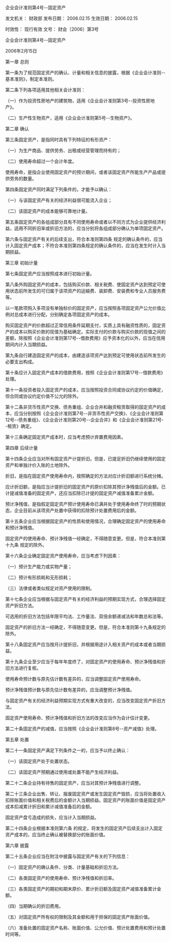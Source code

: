 
	
		
	
企业会计准则第4号--固定资产
	
	
发文机关：	财政部
发布日期：	2006.02.15
生效日期：	2006.02.15
	
时效性：	现行有效
文号：	财会〔2006〕第3号
	
	

	
	

	
	

企业会计准则第4号--固定资产

2006年2月15日

第一章 总则

第一条为了规范固定资产的确认、计量和相关信息的披露，根据《企业会计准则--基本准则》，制定本准则。

第二条下列各项适用其他相关会计准则：

（一）作为投资性房地产的建筑物，适用《企业会计准则第3号--投资性房地产》。

（二）生产性生物资产，适用《企业会计准则第5号--生物资产》。

第二章 确认

第三条固定资产，是指同时具有下列特征的有形资产：

（一）为生产商品、提供劳务、出租或经营管理而持有的；

（二）使用寿命超过一个会计年度。

使用寿命，是指企业使用固定资产的预计期间，或者该固定资产所能生产产品或提供劳务的数量。

第四条固定资产同时满足下列条件的，才能予以确认：

（一）与该固定资产有关的经济利益很可能流入企业；

（二）该固定资产的成本能够可靠地计量。

第五条固定资产的各组成部分具有不同使用寿命或者以不同方式为企业提供经济利益，适用不同折旧率或折旧方法的，应当分别将各组成部分确认为单项固定资产。

第六条与固定资产有关的后续支出，符合本准则第四条 规定的确认条件的，应当计入固定资产成本；不符合本准则第四条规定的确认条件的，应当在发生时计入当期损益。

第三章 初始计量

第七条固定资产应当按照成本进行初始计量。

第八条外购固定资产的成本，包括购买价款、相关税费、使固定资产达到预定可使用状态前所发生的可归属于该项资产的运输费、装卸费、安装费和专业人员服务费等。

以一笔款项购入多项没有单独标价的固定资产，应当按照各项固定资产公允价值比例对总成本进行分配，分别确定各项固定资产的成本。

购买固定资产的价款超过正常信用条件延期支付，实质上具有融资性质的，固定资产的成本以购买价款的现值为基础确定。实际支付的价款与购买价款的现值之间的差额，除按照《企业会计准则第17号--借款费用》应予资本化的以外，应当在信用期间内计入当期损益。

第九条自行建造固定资产的成本，由建造该项资产达到预定可使用状态前所发生的必要支出构成。

第十条应计入固定资产成本的借款费用，按照《企业会计准则第17号--借款费用》处理。

第十一条投资者投入固定资产的成本，应当按照投资合同或协议约定的价值确定，但合同或协议约定价值不公允的除外。

第十二条非货币性资产交换、债务重组、企业合并和融资租赁取得的固定资产的成本，应当分别按照《企业会计准则第7号--非货币性资产交换》、《企业会计准则第12号--债务重组》、《企业会计准则第20号--企业合并》和《企业会计准则第21号--租赁》确定。

第十三条确定固定资产成本时，应当考虑预计弃置费用因素。

第四章 后续计量

第十四条企业应当对所有固定资产计提折旧。但是，已提足折旧仍继续使用的固定资产和单独计价入账的土地除外。

折旧，是指在固定资产使用寿命内，按照确定的方法对应计折旧额进行系统分摊。

应计折旧额，是指应当计提折旧的固定资产的原价扣除其预计净残值后的金额。已计提减值准备的固定资产，还应当扣除已计提的固定资产减值准备累计金额。

预计净残值，是指假定固定资产预计使用寿命已满并处于使用寿命终了时的预期状态，企业目前从该项资产处置中获得的扣除预计处置费用后的金额。

第十五条企业应当根据固定资产的性质和使用情况，合理确定固定资产的使用寿命和预计净残值。

固定资产的使用寿命、预计净残值一经确定，不得随意变更。但是，符合本准则第十九条 规定的除外。

第十六条企业确定固定资产使用寿命，应当考虑下列因素：

（一）预计生产能力或实物产量；

（二）预计有形损耗和无形损耗；

（三）法律或者类似规定对资产使用的限制。

第十七条企业应当根据与固定资产有关的经济利益的预期实现方式，合理选择固定资产折旧方法。

可选用的折旧方法包括年限平均法、工作量法、双倍余额递减法和年数总和法等。

固定资产的折旧方法一经确定，不得随意变更。但是，符合本准则第十九条规定的除外。

第十八条固定资产应当按月计提折旧，并根据用途计入相关资产的成本或者当期损益。

第十九条企业至少应当于每年年度终了，对固定资产的使用寿命、预计净残值和折旧方法进行复核。

使用寿命预计数与原先估计数有差异的，应当调整固定资产使用寿命。

预计净残值预计数与原先估计数有差异的，应当调整预计净残值。

与固定资产有关的经济利益预期实现方式有重大改变的，应当改变固定资产折旧方法。

固定资产使用寿命、预计净残值和折旧方法的改变应当作为会计估计变更。

第二十条固定资产的减值，应当按照《企业会计准则第8号--资产减值》处理。

第五章 处置

第二十一条固定资产满足下列条件之一的，应当予以终止确认：

（一）该固定资产处于处置状态。

（二）该固定资产预期通过使用或处置不能产生经济利益。

第二十二条企业持有待售的固定资产，应当对其预计净残值进行调整。

第二十三条企业出售、转让、报废固定资产或发生固定资产毁损，应当将处置收入扣除账面价值和相关税费后的金额计入当期损益。固定资产的账面价值是固定资产成本扣减累计折旧和累计减值准备后的金额。

固定资产盘亏造成的损失，应当计入当期损益。

第二十四条企业根据本准则第六条 的规定，将发生的固定资产后续支出计入固定资产成本的，应当终止确认被替换部分的账面价值。

第六章 披露

第二十五条企业应当在附注中披露与固定资产有关的下列信息：

（一）固定资产的确认条件、分类、计量基础和折旧方法。

（二）各类固定资产的使用寿命、预计净残值和折旧率。

（三）各类固定资产的期初和期末原价、累计折旧额及固定资产减值准备累计金额。

（四）当期确认的折旧费用。

（五）对固定资产所有权的限制及其金额和用于担保的固定资产账面价值。

（六）准备处置的固定资产名称、账面价值、公允价值、预计处置费用和预计处置时间等。
